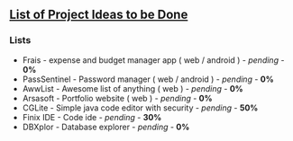 ## [List of Project Ideas to be Done](https://ariyanas.github.io/project-todos/)



### Lists
  * Frais - expense and budget manager app ( web / android ) - *pending* - **0%**
  * PassSentinel - Password manager ( web / android ) - *pending* - **0%**
  * AwwList - Awesome list of anything ( web ) - *pending* - **0%**
  * Arsasoft - Portfolio website ( web ) - *pending* - **0%**
  * CGLite - Simple java code editor with security - *pending* - **50%**
  * Finix IDE - Code ide - *pending* - **30%**
  * DBXplor - Database explorer - *pending* - **0%**
